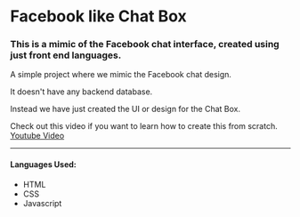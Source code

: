 # Facebook like Chat Box
### This is a mimic of the Facebook chat interface, created using just front end languages.

A simple project where we mimic the Facebook chat design.

It doesn't have any backend database.

Instead we have just created the UI or design for the Chat Box.

Check out this video if you want to learn how to create this from scratch. [Youtube Video](https://www.youtube.com/watch?v=xQtqlylbZ7s)

---

#### Languages Used:
* HTML
* CSS
* Javascript
